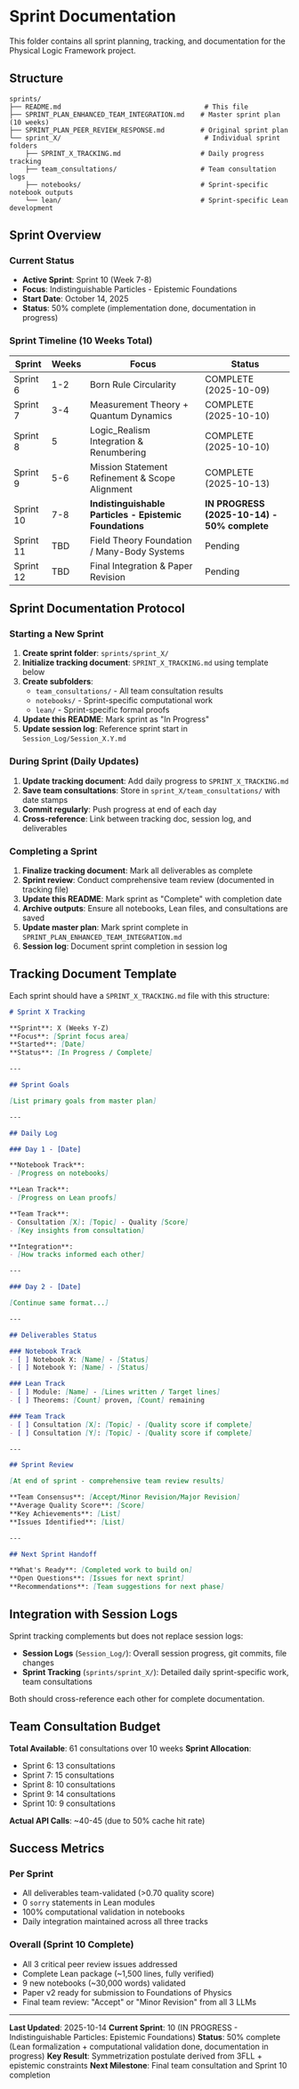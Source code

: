 # Sprint Documentation

This folder contains all sprint planning, tracking, and documentation for the Physical Logic Framework project.

## Structure

```
sprints/
├── README.md                                    # This file
├── SPRINT_PLAN_ENHANCED_TEAM_INTEGRATION.md    # Master sprint plan (10 weeks)
├── SPRINT_PLAN_PEER_REVIEW_RESPONSE.md         # Original sprint plan
└── sprint_X/                                    # Individual sprint folders
    ├── SPRINT_X_TRACKING.md                    # Daily progress tracking
    ├── team_consultations/                     # Team consultation logs
    ├── notebooks/                              # Sprint-specific notebook outputs
    └── lean/                                   # Sprint-specific Lean development
```

## Sprint Overview

### Current Status
- **Active Sprint**: Sprint 10 (Week 7-8)
- **Focus**: Indistinguishable Particles - Epistemic Foundations
- **Start Date**: October 14, 2025
- **Status**: 50% complete (implementation done, documentation in progress)

### Sprint Timeline (10 Weeks Total)

| Sprint | Weeks | Focus | Status |
|--------|-------|-------|--------|
| Sprint 6 | 1-2 | Born Rule Circularity | COMPLETE (2025-10-09) |
| Sprint 7 | 3-4 | Measurement Theory + Quantum Dynamics | COMPLETE (2025-10-10) |
| Sprint 8 | 5 | Logic_Realism Integration & Renumbering | COMPLETE (2025-10-10) |
| Sprint 9 | 5-6 | Mission Statement Refinement & Scope Alignment | COMPLETE (2025-10-13) |
| Sprint 10 | 7-8 | **Indistinguishable Particles - Epistemic Foundations** | **IN PROGRESS (2025-10-14) - 50% complete** |
| Sprint 11 | TBD | Field Theory Foundation / Many-Body Systems | Pending |
| Sprint 12 | TBD | Final Integration & Paper Revision | Pending |

## Sprint Documentation Protocol

### Starting a New Sprint

1. **Create sprint folder**: `sprints/sprint_X/`
2. **Initialize tracking document**: `SPRINT_X_TRACKING.md` using template below
3. **Create subfolders**:
   - `team_consultations/` - All team consultation results
   - `notebooks/` - Sprint-specific computational work
   - `lean/` - Sprint-specific formal proofs
4. **Update this README**: Mark sprint as "In Progress"
5. **Update session log**: Reference sprint start in `Session_Log/Session_X.Y.md`

### During Sprint (Daily Updates)

1. **Update tracking document**: Add daily progress to `SPRINT_X_TRACKING.md`
2. **Save team consultations**: Store in `sprint_X/team_consultations/` with date stamps
3. **Commit regularly**: Push progress at end of each day
4. **Cross-reference**: Link between tracking doc, session log, and deliverables

### Completing a Sprint

1. **Finalize tracking document**: Mark all deliverables as complete
2. **Sprint review**: Conduct comprehensive team review (documented in tracking file)
3. **Update this README**: Mark sprint as "Complete" with completion date
4. **Archive outputs**: Ensure all notebooks, Lean files, and consultations are saved
5. **Update master plan**: Mark sprint complete in `SPRINT_PLAN_ENHANCED_TEAM_INTEGRATION.md`
6. **Session log**: Document sprint completion in session log

## Tracking Document Template

Each sprint should have a `SPRINT_X_TRACKING.md` file with this structure:

```markdown
# Sprint X Tracking

**Sprint**: X (Weeks Y-Z)
**Focus**: [Sprint focus area]
**Started**: [Date]
**Status**: [In Progress / Complete]

---

## Sprint Goals

[List primary goals from master plan]

---

## Daily Log

### Day 1 - [Date]

**Notebook Track**:
- [Progress on notebooks]

**Lean Track**:
- [Progress on Lean proofs]

**Team Track**:
- Consultation [X]: [Topic] - Quality [Score]
- [Key insights from consultation]

**Integration**:
- [How tracks informed each other]

---

### Day 2 - [Date]

[Continue same format...]

---

## Deliverables Status

### Notebook Track
- [ ] Notebook X: [Name] - [Status]
- [ ] Notebook Y: [Name] - [Status]

### Lean Track
- [ ] Module: [Name] - [Lines written / Target lines]
- [ ] Theorems: [Count] proven, [Count] remaining

### Team Track
- [ ] Consultation [X]: [Topic] - [Quality score if complete]
- [ ] Consultation [Y]: [Topic] - [Quality score if complete]

---

## Sprint Review

[At end of sprint - comprehensive team review results]

**Team Consensus**: [Accept/Minor Revision/Major Revision]
**Average Quality Score**: [Score]
**Key Achievements**: [List]
**Issues Identified**: [List]

---

## Next Sprint Handoff

**What's Ready**: [Completed work to build on]
**Open Questions**: [Issues for next sprint]
**Recommendations**: [Team suggestions for next phase]
```

## Integration with Session Logs

Sprint tracking complements but does not replace session logs:

- **Session Logs** (`Session_Log/`): Overall session progress, git commits, file changes
- **Sprint Tracking** (`sprints/sprint_X/`): Detailed daily sprint-specific work, team consultations

Both should cross-reference each other for complete documentation.

## Team Consultation Budget

**Total Available**: 61 consultations over 10 weeks
**Sprint Allocation**:
- Sprint 6: 13 consultations
- Sprint 7: 15 consultations
- Sprint 8: 10 consultations
- Sprint 9: 14 consultations
- Sprint 10: 9 consultations

**Actual API Calls**: ~40-45 (due to 50% cache hit rate)

## Success Metrics

### Per Sprint
- All deliverables team-validated (>0.70 quality score)
- 0 `sorry` statements in Lean modules
- 100% computational validation in notebooks
- Daily integration maintained across all three tracks

### Overall (Sprint 10 Complete)
- All 3 critical peer review issues addressed
- Complete Lean package (~1,500 lines, fully verified)
- 9 new notebooks (~30,000 words) validated
- Paper v2 ready for submission to Foundations of Physics
- Final team review: "Accept" or "Minor Revision" from all 3 LLMs

---

**Last Updated**: 2025-10-14
**Current Sprint**: 10 (IN PROGRESS - Indistinguishable Particles: Epistemic Foundations)
**Status**: 50% complete (Lean formalization + computational validation done, documentation in progress)
**Key Result**: Symmetrization postulate derived from 3FLL + epistemic constraints
**Next Milestone**: Final team consultation and Sprint 10 completion
